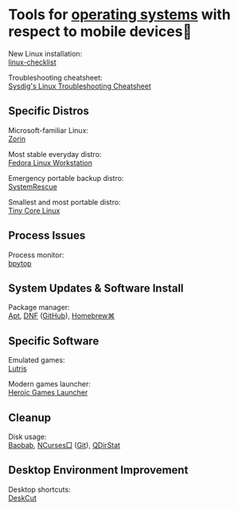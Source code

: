 
# Tools for [operating systems](https://trendless.tech/os/) with respect to mobile devices🐧

New Linux installation:  
[linux-checklist](https://github.com/jeanlucaslima/linux-checklist)

Troubleshooting cheatsheet:  
[Sysdig's Linux Troubleshooting Cheatsheet](https://sysdig.com/blog/linux-troubleshooting-cheatsheet/)

## Specific Distros

Microsoft-familiar Linux:  
[Zorin](https://zorin.com/)

Most stable everyday distro:  
[Fedora Linux Workstation](https://fedoraproject.org/workstation/)

Emergency portable backup distro:  
[SystemRescue](https://www.system-rescue.org/)

Smallest and most portable distro:  
[Tiny Core Linux](http://tinycorelinux.net/)

## Process Issues

Process monitor:  
[bpytop](https://github.com/aristocratos/bpytop)

## System Updates & Software Install

Package manager:  
[Apt](https://wiki.debian.org/Apt),
[DNF](https://rpm-software-management.github.io/) ([GitHub](https://github.com/rpm-software-management)),
[Homebrew⌘](https://brew.sh/)

## Specific Software

Emulated games:  
[Lutris](https://lutris.net/)

Modern games launcher:  
[Heroic Games Launcher](https://heroicgameslauncher.com/)

## Cleanup

Disk usage:  
[Baobab](http://www.marzocca.net/linux/baobab/),
[NCurses□](https://dev.yorhel.nl/ncdu) ([Git](https://g.blicky.net/)),
[QDirStat](https://github.com/shundhammer/qdirstat)

## Desktop Environment Improvement

Desktop shortcuts:  
[DeskCut](https://github.com/NayamAmarshe/DeskCut)
